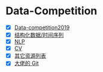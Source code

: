 # Data-Competition
- [x] [Data-competition2019](https://github.com/xiaoketongxue/AI-News/blob/master/Data-Competition.md)
- [x] [结构化数据/时间序列](#结构化数据/时间序列)
- [x] [NLP](#NLP)
- [x] [CV](#CV)
- [x] [其它资源列表](#其它资源列表)
- [x] [大佬的 Git](#大佬的-Git)
